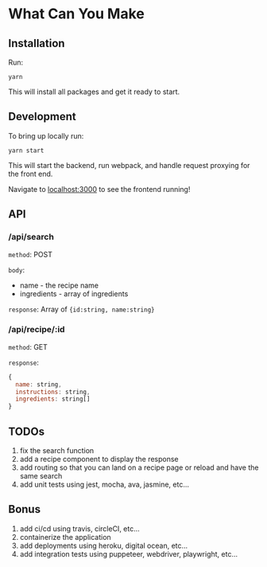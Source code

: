 # What Can You Make

## Installation

Run:

    yarn

This will install all packages and get it ready to start.

## Development

To bring up locally run:

    yarn start

This will start the backend, run webpack, and handle request proxying for the front end.

Navigate to [localhost:3000](http://localhost:3000) to see the frontend running!

## API

### /api/search

`method`: POST

`body`:

  * name - the recipe name
  * ingredients - array of ingredients

`response`: Array of `{id:string, name:string}`

### /api/recipe/:id

`method`: GET

`response`:

```js
{
  name: string,
  instructions: string,
  ingredients: string[]
}
```


## TODOs

  1. fix the search function
  1. add a recipe component to display the response
  1. add routing so that you can land on a recipe page or reload and have the same search
  1. add unit tests using jest, mocha, ava, jasmine, etc...

## Bonus

  1. add ci/cd using travis, circleCI, etc...
  1. containerize the application
  1. add deployments using heroku, digital ocean, etc...
  1. add integration tests using puppeteer, webdriver, playwright, etc...
